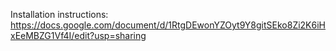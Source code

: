 Installation instructions:
https://docs.google.com/document/d/1RtgDEwonYZOyt9Y8gitSEko8Zi2K6iHxEeMBZG1Vf4I/edit?usp=sharing